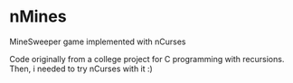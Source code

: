 # nMines

MineSweeper game implemented with nCurses

Code originally from a college project for C programming with recursions.
Then, i needed to try nCurses with it :)
